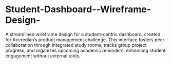 # Student-Dashboard--Wireframe-Design-
A streamlined wireframe design for a student-centric dashboard, created for Accredian’s product management challenge. This interface fosters peer collaboration through integrated study rooms, tracks group project progress, and organizes upcoming academic reminders, enhancing student engagement without external tools.
